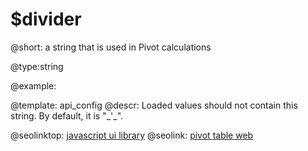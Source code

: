 $divider
=============


@short:
	a string that is used in Pivot calculations

@type:string

@example:

@template:	api_config
@descr:
Loaded values should not contain this string. By default, it is "&#95;'&#95;". 



@seolinktop: [javascript ui library](https://webix.com)
@seolink: [pivot table web](https://webix.com/pivot/)
